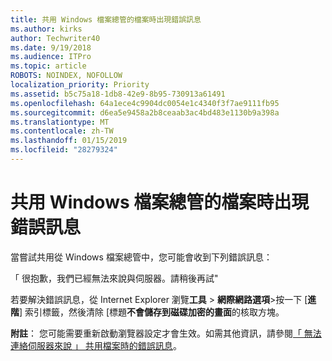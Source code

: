 ```yaml
---
title: 共用 Windows 檔案總管的檔案時出現錯誤訊息
ms.author: kirks
author: Techwriter40
ms.date: 9/19/2018
ms.audience: ITPro
ms.topic: article
ROBOTS: NOINDEX, NOFOLLOW
localization_priority: Priority
ms.assetid: b5c75a18-1db8-42e9-8b95-730913a61491
ms.openlocfilehash: 64a1ece4c9904dc0054e1c4340f3f7ae9111fb95
ms.sourcegitcommit: d6ea5e9458a2b8ceaab3ac4bd483e1130b9a398a
ms.translationtype: MT
ms.contentlocale: zh-TW
ms.lasthandoff: 01/15/2019
ms.locfileid: "28279324"
---
```

# <a name="error-message-when-sharing-files-from-windows-explorer"></a>共用 Windows 檔案總管的檔案時出現錯誤訊息

當嘗試共用從 Windows 檔案總管中，您可能會收到下列錯誤訊息：
  
「 很抱歉，我們已經無法來說與伺服器。請稍後再試"
  
若要解決錯誤訊息，從 Internet Explorer 瀏覽**工具** \> **網際網路選項**\>按一下 [**進階**] 索引標籤，然後清除 [標題**不會儲存到磁碟加密的畫面**的核取方塊。 
  
 **附註**： 您可能需要重新啟動瀏覽器設定才會生效。如需其他資訊，請參閱[「 無法連絡伺服器來說 」 共用檔案時的錯誤訊息](https://go.microsoft.com/fwlink/?linkid=2022914)。
  


